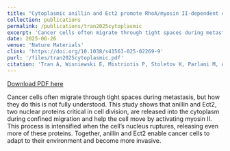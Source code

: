 ```yaml
---
title: "Cytoplasmic anillin and Ect2 promote RhoA/myosin II-dependent confined migration and invasion"
collection: publications
permalink: /publications/tran2025cytoplasmic
excerpt: 'Cancer cells often migrate through tight spaces during metastasis, but how they do this is not fully understood. This study shows that anillin and Ect2, two nuclear proteins critical in cell division, are released into the cytoplasm during confined migration and help the cell move by activating myosin II. This process is intensified when the cell’s nucleus ruptures, releasing even more of these proteins. Together, anillin and Ect2 enable cancer cells to adapt to their environment and become more invasive.'
date: 2025-06-26
venue: 'Nature Materials'
clink: 'https://doi.org/10.1038/s41563-025-02269-9'
purl: '/files/tran2025cytoplasmic.pdf'
citation: 'Tran A, Wisniewski E, Mistriotis P, Stoletov K, Parlani M, Amitrano A, Ifemembi B, Lee SJ, Bera K, Zhang Y, Tuntithavornwat S, Afthinos A, Kiepas A, Agarwal B, Nath S, Jamieson J, Zuo Y, <b>Habib D</b>, Wu PH, Martin S, Gerecht S, Gu L, Lewis J, Kalab P, Friedl P, Konstantopoulos K. Cytoplasmic anillin and Ect2 promote RhoA/myosin II-dependent confined migration and invasion. <i>Nat Mater</i>. 2025;24(9):1476-1488 doi:10.1038/s41563-025-02269-9'
---
```

[Download PDF here](http://danielrshabib.github.io/files/tran2025cytoplasmic.pdf)

Cancer cells often migrate through tight spaces during metastasis, but how they do this is not fully understood. This study shows that anillin and Ect2, two nuclear proteins critical in cell division, are released into the cytoplasm during confined migration and help the cell move by activating myosin II. This process is intensified when the cell’s nucleus ruptures, releasing even more of these proteins. Together, anillin and Ect2 enable cancer cells to adapt to their environment and become more invasive.

